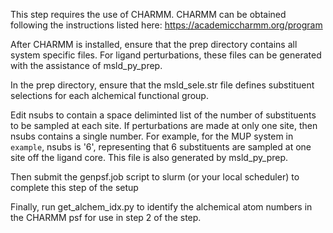 This step requires the use of CHARMM. CHARMM can be obtained following the instructions listed here:
https://academiccharmm.org/program

After CHARMM is installed, ensure that the prep directory contains all system specific files. For ligand perturbations, these files can be generated with the assistance of msld_py_prep.

In the prep directory, ensure that the msld_sele.str file defines substituent selections for each alchemical functional group.

Edit nsubs to contain a space deliminted list of the number of substituents to be sampled at each site. If perturbations are made at only one site, then nsubs contains a single number. For example, for the MUP system in `example`, nsubs is '6', representing that 6 substituents are sampled at one site off the ligand core. This file is also generated by msld_py_prep.

Then submit the genpsf.job script to slurm (or your local scheduler) to complete this step of the setup

Finally, run get_alchem_idx.py to identify the alchemical atom numbers in the CHARMM psf for use in step 2 of the step.

